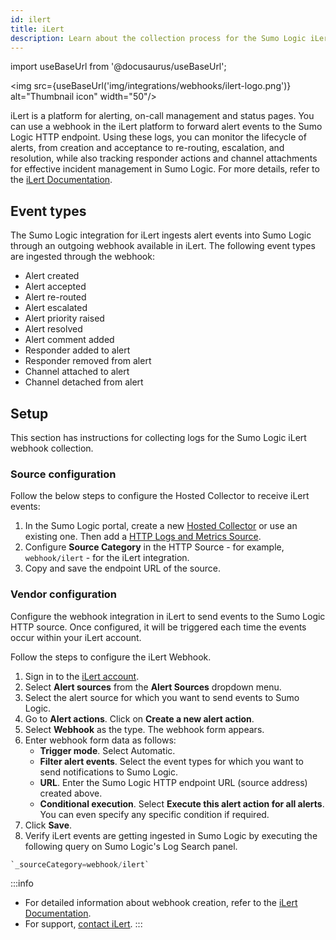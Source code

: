 ```yaml
---
id: ilert
title: iLert
description: Learn about the collection process for the Sumo Logic iLert integration.
---
```

import useBaseUrl from '@docusaurus/useBaseUrl';

<img src={useBaseUrl('img/integrations/webhooks/ilert-logo.png')} alt="Thumbnail icon" width="50"/>

iLert is a platform for alerting, on-call management and status pages. You can use a webhook in the iLert platform to forward alert events to the Sumo Logic HTTP endpoint. Using these logs, you can monitor the lifecycle of alerts, from creation and acceptance to re-routing, escalation, and resolution, while also tracking responder actions and channel attachments for effective incident management in Sumo Logic. For more details, refer to the [iLert Documentation](https://docs.ilert.com/getting-started/readme).

## Event types

The Sumo Logic integration for iLert ingests alert events into Sumo Logic through an outgoing webhook available in iLert. The following event types are ingested through the webhook:
- Alert created
- Alert accepted
- Alert re-routed
- Alert escalated
- Alert priority raised
- Alert resolved
- Alert comment added
- Responder added to alert
- Responder removed from alert
- Channel attached to alert
- Channel detached from alert

## Setup

This section has instructions for collecting logs for the Sumo Logic iLert webhook collection.

### Source configuration

Follow the below steps to configure the Hosted Collector to receive iLert events:

1. In the Sumo Logic portal, create a new [Hosted Collector](/docs/send-data/hosted-collectors/configure-hosted-collector/) or use an existing one. Then add a [HTTP Logs and Metrics Source](/docs/send-data/hosted-collectors/http-source/logs-metrics/#configure-an-httplogs-and-metrics-source).
2. Configure **Source Category** in the HTTP Source - for example, `webhook/ilert` - for the iLert integration.
3. Copy and save the endpoint URL of the source.

### Vendor configuration

Configure the webhook integration in iLert to send events to the Sumo Logic HTTP source. Once configured, it will be triggered each time the events occur within your iLert account.

Follow the steps to configure the iLert Webhook.

1. Sign in to the [iLert account](https://app.ilert.com/account-search).
2. Select **Alert sources** from the **Alert Sources** dropdown menu.
3. Select the alert source for which you want to send events to Sumo Logic.
4. Go to **Alert actions**. Click on **Create a new alert action**.
5. Select **Webhook** as the type. The webhook form appears.
6. Enter webhook form data as follows:
    - **Trigger mode**. Select Automatic.
    - **Filter alert events**. Select the event types for which you want to send notifications to Sumo Logic.
    - **URL**. Enter the Sumo Logic HTTP endpoint URL (source address) created above.
    - **Conditional execution**. Select **Execute this alert action for all alerts**. You can even specify any
    specific condition if required.
7. Click **Save**.
8. Verify iLert events are getting ingested in Sumo Logic by executing the following query on Sumo Logic's Log Search panel.
```sql
`_sourceCategory=webhook/ilert`
```

:::info
- For detailed information about webhook creation, refer to the [iLert Documentation](https://docs.ilert.com/integrations/webhook).
- For support, [contact iLert](https://docs.ilert.com/contact).
:::
